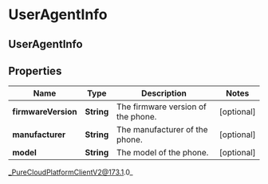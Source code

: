 # UserAgentInfo

## UserAgentInfo

## Properties

|Name | Type | Description | Notes|
|------------ | ------------- | ------------- | -------------|
| **firmwareVersion** | **String** | The firmware version of the phone. | [optional] |
| **manufacturer** | **String** | The manufacturer of the phone. | [optional] |
| **model** | **String** | The model of the phone. | [optional] |



_PureCloudPlatformClientV2@173.1.0_
